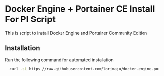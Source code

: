 # Docker Engine + Portainer CE Install For PI Script

This is script to install Docker Engine and Portainer Community Edition

## Installation

Run the following command for automated installation
```bash
  curl -sL https://raw.githubusercontent.com/lorimaju/docker-engine-portainer-ce/main/deb_install.sh | bash
```
